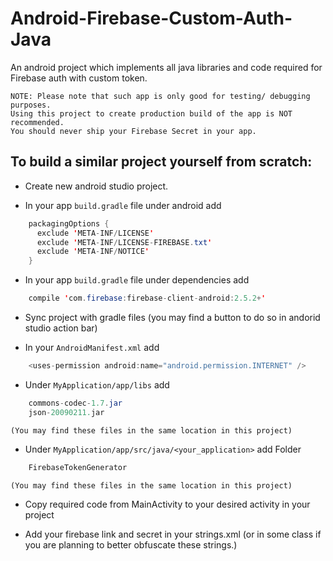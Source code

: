 # Android-Firebase-Custom-Auth-Java
An android project which implements all java libraries and code required for Firebase auth with custom token.
```
NOTE: Please note that such app is only good for testing/ debugging purposes.
Using this project to create production build of the app is NOT recommended.
You should never ship your Firebase Secret in your app.
```

## To build a similar project yourself from scratch:

* Create new android studio project.

* In your app `build.gradle` file under android add
```java
    packagingOptions {
      exclude 'META-INF/LICENSE'
      exclude 'META-INF/LICENSE-FIREBASE.txt'
      exclude 'META-INF/NOTICE'
    }
```

* In your app `build.gradle` file under dependencies add
```java
    compile 'com.firebase:firebase-client-android:2.5.2+'
```

* Sync project with gradle files (you may find a button to do so in andorid studio action bar)

* In your `AndroidManifest.xml` add
```java
    <uses-permission android:name="android.permission.INTERNET" />
```

* Under `MyApplication/app/libs` add
```java
    commons-codec-1.7.jar
    json-20090211.jar
```
    (You may find these files in the same location in this project)

* Under `MyApplication/app/src/java/<your_application>` add Folder
```java
    FirebaseTokenGenerator
```
    (You may find these files in the same location in this project)

* Copy required code from MainActivity to your desired activity in your project

* Add your firebase link and secret in your strings.xml (or in some class if you are planning to better obfuscate these strings.)
